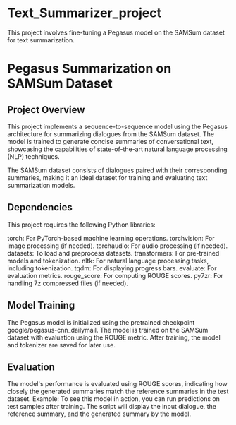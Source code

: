 # Text_Summarizer_project
This project involves fine-tuning a Pegasus model on the SAMSum dataset for text summarization.

# Pegasus Summarization on SAMSum Dataset

## Project Overview

This project implements a sequence-to-sequence model using the Pegasus architecture for summarizing dialogues from the SAMSum dataset. The model is trained to generate concise summaries of conversational text, showcasing the capabilities of state-of-the-art natural language processing (NLP) techniques.

The SAMSum dataset consists of dialogues paired with their corresponding summaries, making it an ideal dataset for training and evaluating text summarization models.

## Dependencies
This project requires the following Python libraries:

torch: For PyTorch-based machine learning operations.
torchvision: For image processing (if needed).
torchaudio: For audio processing (if needed).
datasets: To load and preprocess datasets.
transformers: For pre-trained models and tokenization.
nltk: For natural language processing tasks, including tokenization.
tqdm: For displaying progress bars.
evaluate: For evaluation metrics.
rouge_score: For computing ROUGE scores.
py7zr: For handling 7z compressed files (if needed).

## Model Training
The Pegasus model is initialized using the pretrained checkpoint google/pegasus-cnn_dailymail.
The model is trained on the SAMSum dataset with evaluation using the ROUGE metric.
After training, the model and tokenizer are saved for later use.

## Evaluation
The model's performance is evaluated using ROUGE scores, indicating how closely the generated summaries match the reference summaries in the test dataset.
Example:
To see this model in action, you can run predictions on test samples after training. The script will display the input dialogue, the reference summary, and the generated summary by the model.

